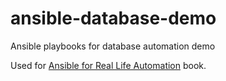 # ansible-database-demo
Ansible playbooks for database automation demo


Used for [Ansible for Real Life Automation](https://ansiblehandbook.com/) book.
